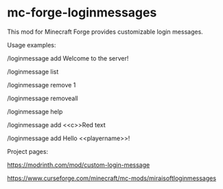 # mc-forge-loginmessages

This mod for Minecraft Forge provides customizable login messages.

Usage examples:

/loginmessage add Welcome to the server!

/loginmessage list

/loginmessage remove 1

/loginmessage removeall

/loginmessage help

/loginmessage add &lt;&lt;c&gt;&gt;Red text

/loginmessage add Hello &lt;&lt;playername&gt;&gt;!

Project pages:

https://modrinth.com/mod/custom-login-message

https://www.curseforge.com/minecraft/mc-mods/miraisoftloginmessages
